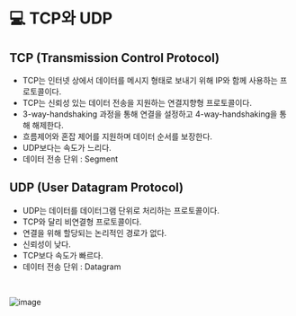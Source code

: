 # 💻 TCP와 UDP

## TCP (Transmission Control Protocol)

- TCP는 인터넷 상에서 데이터를 메시지 형태로 보내기 위해 IP와 함께 사용하는 프로토콜이다.
- TCP는 신뢰성 있는 데이터 전송을 지원하는 연결지향형 프로토콜이다.
- 3-way-handshaking 과정을 통해 연결을 설정하고 4-way-handshaking을 통해 해제한다.
- 흐름제어와 혼잡 제어를 지원하며 데이터 순서를 보장한다.
- UDP보다는 속도가 느리다.
- 데이터 전송 단위 : Segment
  <br/>

## UDP (User Datagram Protocol)

- UDP는 데이터를 데이터그램 단위로 처리하는 프로토콜이다.
- TCP와 달리 비연결형 프로토콜이다.
- 연결을 위해 할당되는 논리적인 경로가 없다.
- 신뢰성이 낮다.
- TCP보다 속도가 빠르다.
- 데이터 전송 단위 : Datagram
<br/>

![image](https://user-images.githubusercontent.com/111109573/235364548-76471c84-b305-405b-93fa-ede9ef304338.png)
